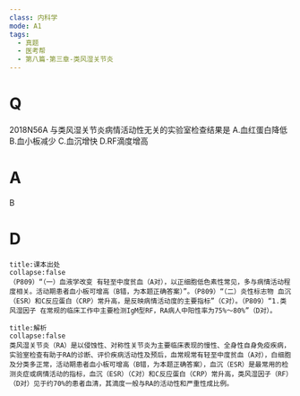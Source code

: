 ```yaml
---
class: 内科学
mode: A1
tags:
  - 真题
  - 医考帮
  - 第八篇-第三章-类风湿关节炎
---
```


# Q
2018N56A 与类风湿关节炎病情活动性无关的实验室检查结果是
A.血红蛋白降低
B.血小板减少
C.血沉增快
D.RF滴度增高

# A
B
# D
```ad-note
title:课本出处
collapse:false
（P809）“（一）血液学改变 有轻至中度贫血（A对），以正细胞低色素性常见，多与病情活动程度相关。活动期患者血小板可增高（B错，为本题正确答案）”。（P809）“（二）炎性标志物 血沉（ESR）和C反应蛋白（CRP）常升高，是反映病情活动度的主要指标”（C对）。（P809）“1.类风湿因子 在常规的临床工作中主要检测IgM型RF，RA病人中阳性率为75%～80%”（D对）。
```

```ad-summary
title:解析
collapse:false
类风湿关节炎（RA）是以侵蚀性、对称性关节炎为主要临床表现的慢性、全身性自身免疫疾病，实验室检查有助于RA的诊断、评价疾病活动性及预后，血常规常有轻至中度贫血（A对），白细胞及分类多正常，活动期患者血小板可增高（B错，为本题正确答案），血沉（ESR）是最常用的检测炎症或病情活动的指标，血沉（ESR）（C对）和C反应蛋白（CRP）常升高，类风湿因子（RF）（D对）见于约70%的患者血清，其滴度一般与RA的活动性和严重性成比例。
```

